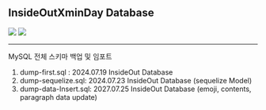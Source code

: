 ## InsideOutXminDay Database

<img src="https://img.shields.io/badge/mysql-4479A1?style=for-the-badge&logo=mysql&logoColor=white"> <img src="https://img.shields.io/badge/AWS RDS-527FFF?style=for-the-badge&logo=amazonrds&logoColor=white">


***
MySQL 전체 스키마 백업 및 임포트   

1. dump-first.sql : 2024.07.19 InsideOut Database
2. dump-sequelize.sql: 2024.07.23 InsideOut Database (sequelize Model)
3. dump-data-Insert.sql: 2027.07.25 InsideOut Database (emoji, contents, paragraph data update)



